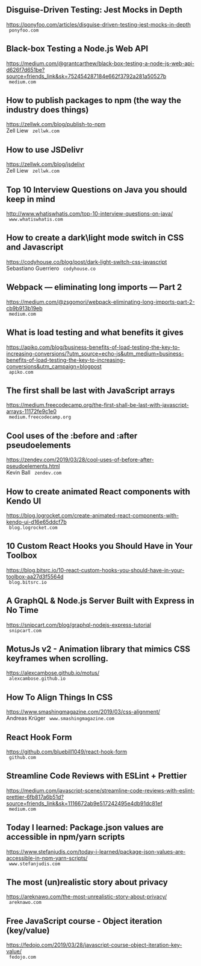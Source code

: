 ## Disguise-Driven Testing: Jest Mocks in Depth  
https://ponyfoo.com/articles/disguise-driven-testing-jest-mocks-in-depth  
 ` ponyfoo.com`
  

## Black-box Testing a Node.js Web API  
https://medium.com/@grantcarthew/black-box-testing-a-node-js-web-api-d626f7d651be?source=friends_link&sk=752454287184e662f3792a281a50527b  
 ` medium.com`
  

## How to publish packages to npm (the way the industry does things)  
https://zellwk.com/blog/publish-to-npm  
Zell Liew ` zellwk.com`
  

## How to use JSDelivr  
https://zellwk.com/blog/jsdelivr  
Zell Liew ` zellwk.com`
  

## Top 10 Interview Questions on Java you should keep in mind  
http://www.whatiswhatis.com/top-10-interview-questions-on-java/  
 ` www.whatiswhatis.com`
  

## How to create a dark\light mode switch in CSS and Javascript  
https://codyhouse.co/blog/post/dark-light-switch-css-javascript  
Sebastiano Guerriero ` codyhouse.co`
  

## Webpack — eliminating long imports — Part 2  
https://medium.com/@zsgomori/webpack-eliminating-long-imports-part-2-cb9b913b19eb  
 ` medium.com`
  

## What is load testing and what benefits it gives  
https://apiko.com/blog/business-benefits-of-load-testing-the-key-to-increasing-conversions/?utm_source=echo-js&utm_medium=business-benefits-of-load-testing-the-key-to-increasing-conversions&utm_campaign=blogpost  
 ` apiko.com`
  

## The first shall be last with JavaScript arrays  
https://medium.freecodecamp.org/the-first-shall-be-last-with-javascript-arrays-11172fe9c1e0  
 ` medium.freecodecamp.org`
  

## Cool uses of the :before and :after pseudoelements  
https://zendev.com/2019/03/28/cool-uses-of-before-after-pseudoelements.html  
Kevin Ball ` zendev.com`
  

## How to create animated React components with Kendo UI  
https://blog.logrocket.com/create-animated-react-components-with-kendo-ui-d16e65ddcf7b  
 ` blog.logrocket.com`
  

## 10 Custom React Hooks you Should Have in Your Toolbox  
https://blog.bitsrc.io/10-react-custom-hooks-you-should-have-in-your-toolbox-aa27d3f5564d  
 ` blog.bitsrc.io`
  

## A GraphQL & Node.js Server Built with Express in No Time  
https://snipcart.com/blog/graphql-nodejs-express-tutorial  
 ` snipcart.com`
  

## MotusJs v2 - Animation library that mimics CSS keyframes when scrolling.  
https://alexcambose.github.io/motus/  
 ` alexcambose.github.io`
  

## How To Align Things In CSS  
https://www.smashingmagazine.com/2019/03/css-alignment/  
Andreas Krüger ` www.smashingmagazine.com`
  

## React Hook Form  
https://github.com/bluebill1049/react-hook-form  
 ` github.com`
  

## Streamline Code Reviews with ESLint + Prettier  
https://medium.com/javascript-scene/streamline-code-reviews-with-eslint-prettier-6fb817a6b51d?source=friends_link&sk=1116672ab9e517242495e4db91dc81ef  
 ` medium.com`
  

## Today I learned: Package.json values are accessible in npm/yarn scripts  
https://www.stefanjudis.com/today-i-learned/package-json-values-are-accessible-in-npm-yarn-scripts/  
 ` www.stefanjudis.com`
  

## The most (un)realistic story about privacy  
https://areknawo.com/the-most-unrealistic-story-about-privacy/  
 ` areknawo.com`
  

## Free JavaScript course - Object iteration (key/value)  
https://fedojo.com/2019/03/28/javascript-course-object-iteration-key-value/  
 ` fedojo.com`
  

